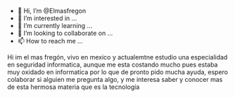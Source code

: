 - 👋 Hi, I’m @Elmasfregon
- 👀 I’m interested in ...
- 🌱 I’m currently learning ...
- 💞️ I’m looking to collaborate on ...
- 📫 How to reach me ...

<!---
Elmasfregon/Elmasfregon is a ✨ special ✨ repository because its `README.md` (this file) appears on your GitHub profile.
You can click the Preview link to take a look at your changes.
--->Hi im el mas fregón, vivo en mexico y actualemtne estudio una especialidad en seguridad informatica, aunque me esta costando mucho pues estaba muy oxidado en informatica por lo que de pronto pido mucha ayuda, espero colaborar si alguien me pregunta algo, y me interesa saber y conocer mas de esta hermosa materia que es la tecnología 

